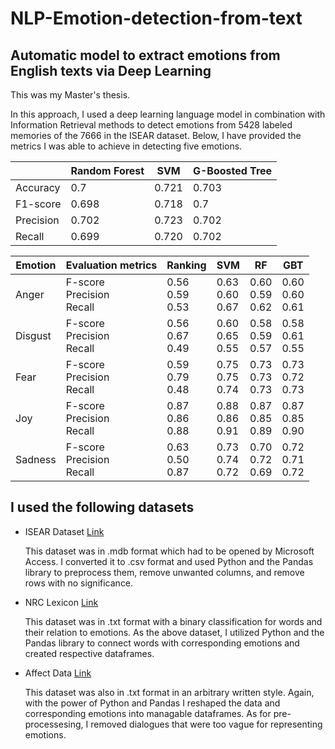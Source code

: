 # NLP-Emotion-detection-from-text
## Automatic model to extract emotions from English texts via Deep Learning
This was my Master's thesis. 

In this approach, I used a deep learning language model in combination with Information Retrieval methods to detect emotions from 5428 labeled memories of the 7666 in the ISEAR dataset. Below, I have provided the metrics I was able to achieve in detecting five emotions.


|           | Random Forest | SVM   | G-Boosted Tree |
|-----------|---------------|-------|----------------|
| Accuracy  | 0.7           | 0.721 | 0.703          |
| F1-score  | 0.698         | 0.718 | 0.7            |
| Precision | 0.702         | 0.723 | 0.702          |
| Recall    | 0.699         | 0.720 | 0.702          |


|     Emotion    |     Evaluation metrics                  |     Ranking                   | SVM                           | RF                            | GBT                           |
|----------------|-----------------------------------------|-------------------------------|-------------------------------|-------------------------------|-------------------------------|
|     Anger      |     F-score     <br>Precision     <br>Recall    |     0.56     <br>0.59     <br>0.53    |     0.63     <br>0.60     <br>0.67    |     0.60     <br>0.59     <br>0.62    |     0.60     <br>0.60     <br>0.61    |
|     Disgust    |     F-score     <br>Precision     <br>Recall    |     0.56     <br>0.67     <br>0.49    |     0.60     <br>0.65     <br>0.55    |     0.58     <br>0.59     <br>0.57    |     0.58     <br>0.61     <br>0.55    |
|     Fear       |     F-score     <br>Precision     <br>Recall    |     0.59     <br>0.79     <br>0.48    |     0.75     <br>0.75     <br>0.74    |     0.73     <br>0.73     <br>0.73    |     0.73     <br>0.72     <br>0.73    |
|     Joy        |     F-score     <br>Precision     <br>Recall    |     0.87     <br>0.86     <br>0.88    |     0.88     <br>0.86     <br>0.91    |     0.87     <br>0.85     <br>0.89    |     0.87     <br>0.85     <br>0.90    |
|     Sadness    |     F-score     <br>Precision     <br>Recall    |     0.63     <br>0.50     <br>0.87    |     0.73     <br>0.74     <br>0.72    |     0.70     <br>0.72     <br>0.69    |     0.72     <br>0.71     <br>0.72    |

## I used the following datasets 
* ISEAR Dataset [Link](https://www.unige.ch/cisa/research/materials-and-online-research/research-material/)

  This dataset was in .mdb format which had to be opened by Microsoft Access. I converted it to .csv format and used Python and the Pandas library to preprocess them, remove unwanted columns, and remove rows with no significance.
* NRC Lexicon [Link](https://saifmohammad.com/WebPages/NRC-Emotion-Lexicon.htm)

  This dataset was in .txt format with a binary classification for words and their relation to emotions. As the above dataset, I utilized Python and the Pandas library to connect words with corresponding emotions and created respective dataframes.
* Affect Data [Link](http://people.rc.rit.edu/~coagla/affectdata/index.html)

  This dataset was also in .txt format in an arbitrary written style. Again, with the power of Python and Pandas I reshaped the data and corresponding emotions into managable dataframes. As for pre-processesing, I removed dialogues that were too vague for representing emotions. 
